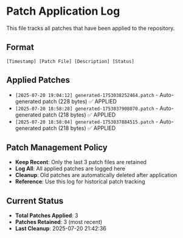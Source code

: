 # Patch Application Log

This file tracks all patches that have been applied to the repository.

## Format
`[Timestamp] [Patch File] [Description] [Status]`

## Applied Patches

- `[2025-07-20 19:04:12] generated-1753038252464.patch` - Auto-generated patch (228 bytes) ✅ APPLIED
- `[2025-07-20 18:58:28] generated-1753037908070.patch` - Auto-generated patch (218 bytes) ✅ APPLIED
- `[2025-07-20 18:58:04] generated-1753037884515.patch` - Auto-generated patch (218 bytes) ✅ APPLIED

## Patch Management Policy

- **Keep Recent**: Only the last 3 patch files are retained
- **Log All**: All applied patches are logged here
- **Cleanup**: Old patches are automatically deleted after application
- **Reference**: Use this log for historical patch tracking

## Current Status

- **Total Patches Applied**: 3
- **Patches Retained**: 3 (most recent)
- **Last Cleanup**: 2025-07-20 21:42:36
